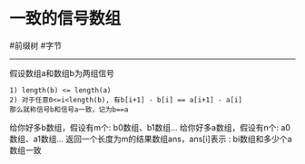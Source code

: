 # 一致的信号数组

#前缀树 
#字节 

---
假设数组a和数组b为两组信号
```
1) length(b) <= length(a)
2) 对于任意0<=i<length(b), 有b[i+1] - b[i] == a[i+1] - a[i]
那么就称信号b和信号a一致，记为b==a
```
给你好多b数组，假设有m个: b0数组、b1数组...
给你好多a数组，假设有n个: a0数组、a1数组...
返回一个长度为m的结果数组ans，ans[i]表示 : bi数组和多少个a数组一致
